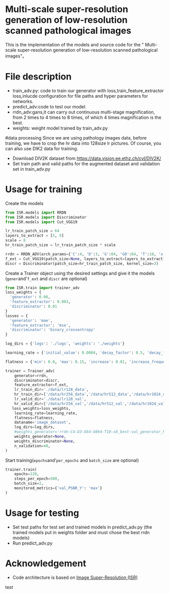 # Multi-scale super-resolution generation of low-resolution scanned pathological images
This is the implementation of the models and source code for the " Multi-scale super-resolution generation of low-resolution scanned pathological images"。

# File description
- train_adv.py: code to train our generator with loss,train_feature_extractor loss,inlucde configuration for file paths and hyper parameters for networks.
- predict_adv:code to test our model.
- rrdn_adv:gans,it can carry out continuous multi-stage magnification, from 2 times to 4 times to 8 times, of which 4 times magnification is the best.
- weights: weight model trained by train_adv.py 

#data processing
 Since we are using pathology images data, before training, we have to crop the hr data into 128size lr pictures. Of course, you can also use DIK2 data for training.
 - Download DIV2K dataset from https://data.vision.ee.ethz.ch/cvl/DIV2K/
 - Set train path and valid paths for the augmented dataset and validation set in train_adv.py

# Usage for training

Create the models
```python
from ISR.models import RRDN
from ISR.models import Discriminator
from ISR.models import Cut_VGG19

lr_train_patch_size = 64
layers_to_extract = [5, 9]
scale = 8
hr_train_patch_size = lr_train_patch_size * scale

rrdn = RRDN_ADV(arch_params={'C':4, 'D':3, 'G':64, 'G0':64, 'T':10, 'x':scale}, patch_size=lr_train_patch_size)
f_ext = Cut_VGG19(patch_size=None, layers_to_extract=layers_to_extract)
discr = Discriminator(patch_size=hr_train_patch_size, kernel_size=3)
```

Create a Trainer object using the desired settings and give it the models (`gener`and'`f_ext` and `discr` are optional)
```python
from ISR.train import trainer_adv
loss_weights = {
  'generator': 0.06,
  'feature_extractor': 0.083,
  'discriminator': 0.01
}
losses = {
  'generator': 'mae',
  'feature_extractor': 'mse',
  'discriminator': 'binary_crossentropy'
}

log_dirs = {'logs': './logs', 'weights': './weights'}

learning_rate = {'initial_value': 0.0004, 'decay_factor': 0.5, 'decay_frequency': 30}

flatness = {'min': 0.0, 'max': 0.15, 'increase': 0.01, 'increase_frequency': 5}

trainer = Trainer_adv(
    generator=rrdn,
    discriminator=discr,
    feature_extractor=f_ext,
    lr_train_dir='./data/lr128_data',
    hr_train_dir=['/data/hr256_data','/data/hr512_data','/data/hr1024_data'],
    lr_valid_dir='./data/lr128_val',
    hr_valid_dir=['/data/hr256_val','/data/hr512_val','/data/hr1024_val'],
   loss_weights=loss_weights,
    learning_rate=learning_rate,
    flatness=flatness,
    dataname='image_dataset',
    log_dirs=log_dirs,
    #weights_generator='rrdn-C4-D3-G64-G064-T10-x8_best-val_generator_PSNR_Y_epoch109.hdf5/',
    weights_generator=None,
    weights_discriminator=None,
    n_validation=40,
)
```

Start training(`epochs`and'`per_epochs` and `batch_size` are optional)
```python
trainer.train(
    epochs=120,
    steps_per_epoch=500,
    batch_size=2,
    monitored_metrics={'val_PSNR_Y': 'max'}
)
```
# Usage for testing
- Set test paths for test set and trained models in predict_adv.py (the trained models put in weights folder and must chose the best rrdn models)
- Run predict_adv.py

# Acknowledgement
- Code architecture is based on [Image Super-Resolution (ISR)](https://github.com/idealo/image-super-resolution/)

test
